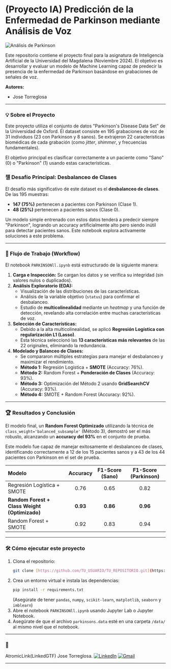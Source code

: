 # (Proyecto IA) Predicción de la Enfermedad de Parkinson mediante Análisis de Voz

![Análisis de Parkinson](https://user-images.githubusercontent.com/74038190/212746035-d5c61762-973c-44c0-aec7-887f3b7690e3.gif)

Este repositorio contiene el proyecto final para la asignatura de Inteligencia Artificial de la Universidad del Magdalena (Noviembre 2024). El objetivo es desarrollar y evaluar un modelo de Machine Learning capaz de predecir la presencia de la enfermedad de Parkinson basándose en grabaciones de señales de voz.

**Autores:**
* Jose Torreglosa
---

### 💡 Sobre el Proyecto

Este proyecto utiliza el conjunto de datos "Parkinson's Disease Data Set" de la Universidad de Oxford. El dataset consiste en 195 grabaciones de voz de 31 individuos (23 con Parkinson y 8 sanos). Se extrajeron 22 características biomédicas de cada grabación (como *jitter*, *shimmer*, y frecuencias fundamentales).

El objetivo principal es clasificar correctamente a un paciente como "Sano" (0) o "Parkinson" (1) usando estas características.

### 챌 Desafío Principal: Desbalanceo de Clases

El desafío más significativo de este dataset es el **desbalanceo de clases**. De las 195 muestras:
* **147 (75%)** pertenecen a pacientes con Parkinson (Clase 1).
* **48 (25%)** pertenecen a pacientes sanos (Clase 0).

Un modelo simple entrenado con estos datos tenderá a predecir siempre "Parkinson", logrando un accuracy artificialmente alto pero siendo inútil para detectar pacientes sanos. Este notebook explora activamente soluciones a este problema.

---

### 🔬 Flujo de Trabajo (Workflow)

El notebook `PARKINSONll.ipynb` está estructurado de la siguiente manera:

1.  **Carga e Inspección:** Se cargan los datos y se verifica su integridad (sin valores nulos o duplicados).
2.  **Análisis Exploratorio (EDA):**
    * Visualización de las distribuciones de las características.
    * Análisis de la variable objetivo (`status`) para confirmar el desbalanceo.
    * Estudio de **multicolinealidad** mediante un *heatmap* y una función de detección, revelando alta correlación entre muchas características de voz.
3.  **Selección de Características:**
    * Debido a la alta multicolinealidad, se aplicó **Regresión Logística con regularización L1 (Lasso)**.
    * Esta técnica seleccionó las **13 características más relevantes** de las 22 originales, eliminando la redundancia.
4.  **Modelado y Balanceo de Clases:**
    * Se compararon múltiples estrategias para manejar el desbalanceo y maximizar el rendimiento.
    * **Método 1:** Regresión Logística + **SMOTE** (Accuracy: 76%).
    * **Método 2:** Random Forest + **Ponderación de Clases** (Accuracy: 93%).
    * **Método 3:** Optimización del Método 2 usando **GridSearchCV** (Accuracy: 93%).
    * **Método 4:** SMOTE + Random Forest (Accuracy: 92%).

---

### 🏆 Resultados y Conclusión

El modelo final, un **Random Forest Optimizado** utilizando la técnica de `class_weight='balanced_subsample'` (Método 3), demostró ser el más robusto, alcanzando un **accuracy del 93%** en el conjunto de prueba.

Este modelo fue capaz de manejar exitosamente el desbalanceo de clases, identificando correctamente a 12 de los 15 pacientes sanos y a 43 de los 44 pacientes con Parkinson en el set de prueba.

| Modelo | Accuracy | F1-Score (Sano) | F1-Score (Parkinson) |
| :--- | :---: | :---: | :---: |
| Regresión Logística + SMOTE | 0.76 | 0.65 | 0.82 |
| **Random Forest + Class Weight (Optimizado)** | **0.93** | **0.86** | **0.96** |
| Random Forest + SMOTE | 0.92 | 0.83 | 0.94 |

---

### 🛠️ Cómo ejecutar este proyecto

1.  Clona el repositorio:
    ```sh
    git clone [https://github.com/TU_USUARIO/TU_REPOSITORIO.git](https://github.com/TU_USUARIO/TU_REPOSITORIO.git)
    ```
2.  Crea un entorno virtual e instala las dependencias:
    ```sh
    pip install -r requirements.txt
    ```
    (Asegúrate de tener `pandas`, `numpy`, `scikit-learn`, `matplotlib`, `seaborn` y `imblearn`)
3.  Abre el notebook `PARKINSONll.ipynb` usando Jupyter Lab o Jupyter Notebook.
4.  Asegúrate de que el archivo `parkinsons.data` esté en una carpeta `/data/` al mismo nivel que el notebook.

---

### 📩 

AtromicLink(LinkedGTF)
Jose Torreglosa.
[![LinkedIn](https://img.shields.io/badge/LinkedIn-0077B5?style=for-the-badge&logo=linkedin&logoColor=white)](https://www.linkedin.com/in/jtorreglosam/)
[![Gmail](https://img.shields.io/badge/Gmail-D14836?style=for-the-badge&logo=gmail&logoColor=white)](mailto:josddaniel1@gmail.com)

---
